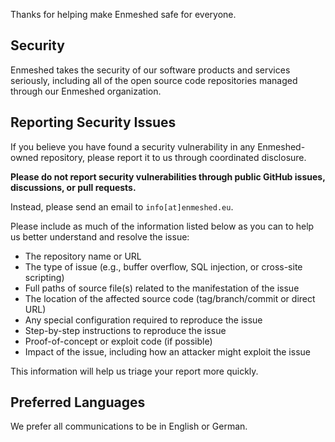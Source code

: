 Thanks for helping make Enmeshed safe for everyone.

## Security

Enmeshed takes the security of our software products and services seriously, including all of the open source code repositories managed through our Enmeshed organization.

## Reporting Security Issues

If you believe you have found a security vulnerability in any Enmeshed-owned repository, please report it to us through coordinated disclosure.

**Please do not report security vulnerabilities through public GitHub issues, discussions, or pull requests.**

Instead, please send an email to `info[at]enmeshed.eu`.

Please include as much of the information listed below as you can to help us better understand and resolve the issue:

- The repository name or URL
- The type of issue (e.g., buffer overflow, SQL injection, or cross-site scripting)
- Full paths of source file(s) related to the manifestation of the issue
- The location of the affected source code (tag/branch/commit or direct URL)
- Any special configuration required to reproduce the issue
- Step-by-step instructions to reproduce the issue
- Proof-of-concept or exploit code (if possible)
- Impact of the issue, including how an attacker might exploit the issue

This information will help us triage your report more quickly.

## Preferred Languages

We prefer all communications to be in English or German.
